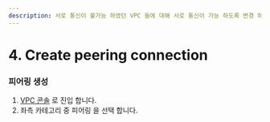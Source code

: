 ```yaml
---
description: 서로 통신이 불가능 하였던 VPC 들에 대해 서로 통신이 가능 하도록 변경 하겠습니다.
---
```


# 4. Create peering connection

### 피어링 생성

1. [VPC 콘솔](https://ap-northeast-2.console.aws.amazon.com/vpcconsole/home?region=ap-northeast-2#vpcs:) 로 진입 합니다.
2. 좌측 카테고리 중 피어링 을 선택 합니다.



